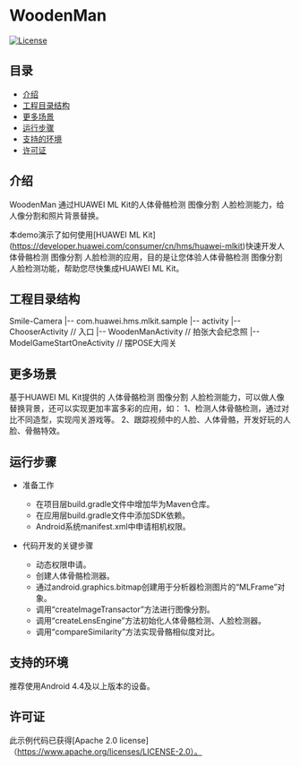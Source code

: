 # WoodenMan
[![License](https://img.shields.io/badge/Docs-hmsguides-brightgreen)](https://developer.huawei.com/consumer/cn/doc/development/HMS-Guides/ml-introduction-4)

## 目录

 * [介绍](#介绍)
 * [工程目录结构](#工程目录结构)
 * [更多场景](#更多场景)
 * [运行步骤](#运行步骤)
 * [支持的环境](#支持的环境)
 * [许可证](#许可证)


## 介绍
WoodenMan 通过HUAWEI ML Kit的人体骨骼检测 图像分割 人脸检测能力，给人像分割和照片背景替换。

本demo演示了如何使用[HUAWEI ML Kit] (https://developer.huawei.com/consumer/cn/hms/huawei-mlkit)快速开发人体骨骼检测 图像分割 人脸检测的应用，目的是让您体验人体骨骼检测 图像分割 人脸检测功能，帮助您尽快集成HUAWEI ML Kit。

## 工程目录结构
Smile-Camera
    |-- com.huawei.hms.mlkit.sample
        |-- activity
            |-- ChooserActivity // 入口
            |-- WoodenManActivity // 拍张大会纪念照
            |-- ModelGameStartOneActivity // 摆POSE大闯关

## 更多场景
基于HUAWEI ML Kit提供的 人体骨骼检测 图像分割 人脸检测能力，可以做人像替换背景，还可以实现更加丰富多彩的应用，如：
1、检测人体骨骼检测，通过对比不同造型，实现闯关游戏等。
2、跟踪视频中的人脸、人体骨骼，开发好玩的人脸、骨骼特效。

## 运行步骤
- 准备工作
  - 在项目层build.gradle文件中增加华为Maven仓库。
  - 在应用层build.gradle文件中添加SDK依赖。
  - Android系统manifest.xml中申请相机权限。

- 代码开发的关键步骤
  - 动态权限申请。
  - 创建人体骨骼检测器。
  - 通过android.graphics.bitmap创建用于分析器检测图片的“MLFrame”对象。
  - 调用“createImageTransactor”方法进行图像分割。
  - 调用“createLensEngine”方法初始化人体骨骼检测、人脸检测器。
  - 调用“compareSimilarity”方法实现骨骼相似度对比。

## 支持的环境
推荐使用Android 4.4及以上版本的设备。

##  许可证
此示例代码已获得[Apache 2.0 license]（https://www.apache.org/licenses/LICENSE-2.0）。

